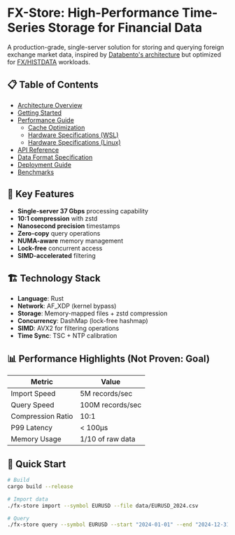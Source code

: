 # FX-Store: High-Performance Time-Series Storage for Financial Data

A production-grade, single-server solution for storing and querying foreign exchange market data, inspired by [Databento's architecture](https://databento.com/blog/real-time-tick-data) but optimized for [FX/HISTDATA](http://www.histdata.com/) workloads.

## 📋 Table of Contents

- [Architecture Overview](./docs/architecture.md)
- [Getting Started](./docs/getting-started.md)
- [Performance Guide](./docs/performance.md)
  - [Cache Optimization](./docs/cache-optimization.md)
  - [Hardware Specifications (WSL)](./docs/hardware-wsl.md)
  - [Hardware Specifications (Linux)](./docs/hardware-native-linux.md)
- [API Reference](./docs/api-reference.md)
- [Data Format Specification](./docs/data-format.md)
- [Deployment Guide](./docs/deployment.md)
- [Benchmarks](./docs/benchmarks.md)

## 🚀 Key Features

- **Single-server 37 Gbps** processing capability
- **10:1 compression** with zstd
- **Nanosecond precision** timestamps
- **Zero-copy** query operations
- **NUMA-aware** memory management
- **Lock-free** concurrent access
- **SIMD-accelerated** filtering

## 🏗️ Technology Stack

- **Language**: Rust
- **Network**: AF_XDP (kernel bypass)
- **Storage**: Memory-mapped files + zstd compression
- **Concurrency**: DashMap (lock-free hashmap)
- **SIMD**: AVX2 for filtering operations
- **Time Sync**: TSC + NTP calibration

## 📊 Performance Highlights (Not Proven: Goal)

| Metric            | Value            |
| ----------------- | ---------------- |
| Import Speed      | 5M records/sec   |
| Query Speed       | 100M records/sec |
| Compression Ratio | 10:1             |
| P99 Latency       | < 100μs          |
| Memory Usage      | 1/10 of raw data |

## 🔧 Quick Start

```bash
# Build
cargo build --release

# Import data
./fx-store import --symbol EURUSD --file data/EURUSD_2024.csv

# Query
./fx-store query --symbol EURUSD --start "2024-01-01" --end "2024-12-31"
```
